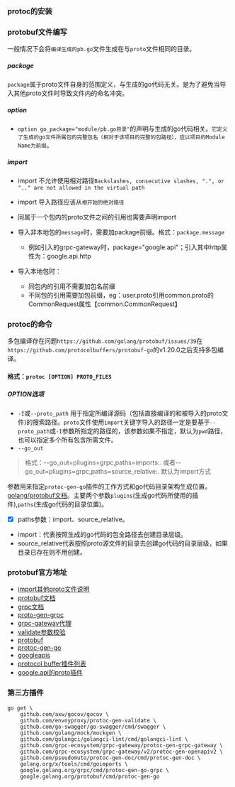### protoc的安装

### protobuf文件编写
一般情况下会将`编译生成的pb.go`文件生成在与`proto`文件相同的目录。
##### package
`package`属于proto文件自身的范围定义，与生成的go代码无关。是为了避免当导入其他proto文件时导致文件内的命名冲突。

##### option

- `option go_package="module/pb.go目录"`的声明与生成的go代码相关。`它定义了生成的go文件所属包的完整包名（相对于该项目的完整的包路径），应以项目的Module Name为前缀`。 

##### import
- import 不允许使用相对路径`Backslashes, consecutive slashes, ".", or ".." are not allowed in the virtual path`
- import 导入路径应该从`根开始的绝对路径`
- 同属于一个包内的proto文件之间的引用也需要声明import
- 导入非本地包的`message`时，需要加package前缀。格式：`package.message`

    - 例如引入的grpc-gateway时，package="google.api"；引入其中http属性为：google.api.http
- 导入本地包时：

    - 同包内的引用不需要加包名前缀
    - 不同包的引用需要加包前缀，eg：user.proto引用common.proto的CommonRequest属性【common.CommonRequest】

### protoc的命令
多包编译存在问题`https://github.com/golang/protobuf/issues/39`在`https://github.com/protocolbuffers/protobuf-go`的v1.20.0之后支持多包编译。

#### 格式：`protoc [OPTION] PROTO_FILES`
##### OPTION选项
- `-I`或`--proto_path`
用于指定所编译源码（包括直接编译的和被导入的proto文件)的搜索路径。`proto`文件使用`import`关键字导入的路径一定是要基于`--proto_path`或`-I`参数所指定的路径的，该参数如果不指定，默认为`pwd`路径，也可以指定多个所有包含所需文件。
- `--go_out`
> 格式：--go_out=pliugins=grpc,paths=imports:.
或者--go_out=pliugins=grpc,paths=source_relative:.
默认为import方式

参数用来指定`protoc-gen-go`插件的工作方式和go代码目录架构生成位置。[golang/protobuf文档](https://github.com/golang/protobuf#parameters)。主要两个参数`plugins`(生成go代码所使用的插件),`paths`(生成go代码的目录位置)。
- [x] paths参数：import、source_relative。
- import：代表按照生成的go代码的包全路径去创建目录层级。
- source_relative代表按照proto源文件的目录去创建go代码的目录层级，如果目录已存在则不用创建。

### protobuf官方地址
- [import其他proto文件说明](https://mileslin.github.io/2020/04/Golang/Import-%E5%85%B6%E4%BB%96-proto/)
- [protobuf文档](https://developers.google.com/protocol-buffers/docs/reference/overview)
- [grpc文档](https://www.grpc.io/docs/what-is-grpc/)
- [proto-gen-grpc](https://github.com/grpc/grpc-go)
- [grpc-gateway代理](https://github.com/grpc-ecosystem/grpc-gateway)
- [validate参数校验](https://github.com/envoyproxy/protoc-gen-validate)
- [protobuf](https://github.com/golang/protobuf)
- [protoc-gen-go](https://github.com/protocolbuffers/protobuf-go)
- [googleapis](https://github.com/googleapis/googleapis)
- [protocol buffer插件列表](https://github.com/protocolbuffers/protobuf/blob/master/docs/third_party.md)
- [google.api的proto插件](https://github.com/googleapis/googleapis/blob/master/google/api/field_behavior.proto)

### 第三方插件
```shell
go get \
    github.com/axw/gocov/gocov \
    github.com/envoyproxy/protoc-gen-validate \
    github.com/go-swagger/go-swagger/cmd/swagger \
    github.com/golang/mock/mockgen \
    github.com/golangci/golangci-lint/cmd/golangci-lint \
    github.com/grpc-ecosystem/grpc-gateway/protoc-gen-grpc-gateway \
    github.com/grpc-ecosystem/grpc-gateway/v2/protoc-gen-openapiv2 \
    github.com/pseudomuto/protoc-gen-doc/cmd/protoc-gen-doc \
    golang.org/x/tools/cmd/goimports \
    google.golang.org/grpc/cmd/protoc-gen-go-grpc \
    google.golang.org/protobuf/cmd/protoc-gen-go
```